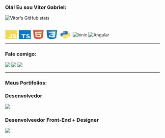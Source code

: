 ### Olá! Eu sou Vitor Gabriel:

<div align="left" style="display: inline_block">
  
![Vitor's GitHub stats](https://github-readme-stats.vercel.app/api?username=Vitor-Gabriel-KR&show_icons=true&theme=gruvbox)

  </div>

    

   



<div style="display: inline_block"><br>
  <img align="center" alt="Js" height="30" width="40" src="https://raw.githubusercontent.com/devicons/devicon/master/icons/javascript/javascript-plain.svg">
  <img align="center" alt="Ts" height="30" width="40" src="https://raw.githubusercontent.com/devicons/devicon/master/icons/typescript/typescript-plain.svg">
  <img align="center" alt="HTML" height="30" width="40" src="https://raw.githubusercontent.com/devicons/devicon/master/icons/html5/html5-original.svg">
  <img align="center" alt="CSS" height="30" width="40" src="https://raw.githubusercontent.com/devicons/devicon/master/icons/css3/css3-original.svg">
   <img align="center" alt="Python" height="30" width="40" src="https://raw.githubusercontent.com/devicons/devicon/master/icons/python/python-original.svg">
  <img align="center" alt="Ionic" height="30" width="40"  src="https://cdn.jsdelivr.net/gh/devicons/devicon/icons/ionic/ionic-original.svg" />
  <img align="center" alt="Angular" height="30" width="40" src="https://cdn.jsdelivr.net/gh/devicons/devicon/icons/angularjs/angularjs-original.svg" />
</div>

  ---
  
  ### Fale comigo:
 
<div>
   <a href="https://www.linkedin.com/in/vitor-gabriel-49a500269/" target="_blank"><img src="https://img.shields.io/badge/-LinkedIn-%230077B5?style=for-the-badge&logo=linkedin&logoColor=white" target="_blank"></a> 
 <a href="https://twitter.com/KroshaResheniye" target="_blank"><img src="https://img.shields.io/badge/Twitter-1DA1F2?style=for-the-badge&logo=twitter&logoColor=white" target="_blank"></a> 
  <a href = "https://mail.google.com/mail/u/0/#inbox"><img src="https://img.shields.io/badge/Gmail-D14836?style=for-the-badge&logo=gmail&logoColor=white" target="_blank"></a>
  
---
  
### Meus Portifolios:

</div>

  ### Desenvolvedor        

  <a href = "https://drive.google.com/file/d/1nEncV-ydoLo-r1fGde4klpO1DTFtYZp4/view?usp=share_link"><img src="http://ForTheBadge.com/images/badges/built-by-developers.svg" target="_blank"></a>
  ### Desenvolveedor Front-End + Designer 
   <a href = "https://drive.google.com/file/d/1N5ggASkTQQ0Oi-MN3vvsKp3rxkGZgJNv/view?usp=drive_link"><img src="http://ForTheBadge.com/images/badges/built-by-developers.svg" target="_blank"></a>

